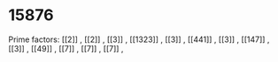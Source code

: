 # 15876

Prime factors: [[2]] , [[2]] , [[3]] , [[1323]] , [[3]] , [[441]] , [[3]] , [[147]] , [[3]] , [[49]] , [[7]] , [[7]] , [[7]] , 